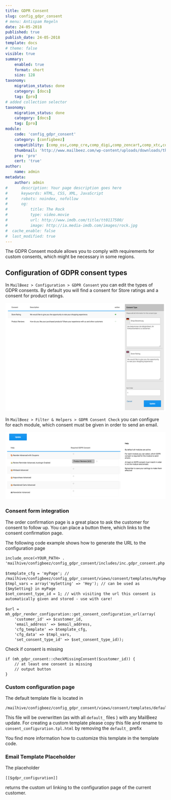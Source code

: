 ```yaml
---
title: GDPR Consent
slug: config_gdpr_consent
# menu: Antispam Regeln
date: 24-05-2018
published: true
publish_date: 24-05-2018
template: docs
# theme: false
visible: true
summary:
    enabled: true
    format: short
    size: 128
taxonomy:
    migration_status: done
    category: [docs]
    tag: [pro]
# added collection selector
taxonomy:
    migration_status: done
    category: [docs]
    tag: [pro]
module:
    code: 'config_gdpr_consent'
    category: [configbeez]
    compatiblity: [comp_osc,comp_cre,comp_digi,comp_zencart,comp_xtc,comp_xtcm2,comp_gambio]
    thumbnail: 'http://www.mailbeez.com/wp-content/uploads/downloads/thumbnails/2014/04/icon_32.png'
    pro: 'pro'
    cert: 'true'
author:
    name: admin
metadata:
    author: admin
#      description: Your page description goes here
#      keywords: HTML, CSS, XML, JavaScript
#      robots: noindex, nofollow
#      og:
#          title: The Rock
#          type: video.movie
#          url: http://www.imdb.com/title/tt0117500/
#          image: http://ia.media-imdb.com/images/rock.jpg
#  cache_enable: false
#  last_modified: true
---
```



The GDPR Consent module allows you to comply with requirements for custom consents, which might be necessary in some regions.

## Configuration of GDPR consent types

In `MailBeez > Configuration > GDPR Consent` you can edit the types of GDPR consents. By default you will find a consent for Store ratings and a consent for product ratings.

![Screen_gambio_consent_types.en.png](Screen_gambio_consent_types.en.png)


In `MailBeez > Filter & Helpers > GDPR Consent Check` you can configure for each module, which consent must be given in order to send an email.

![Screen_gambio_consent_check.en.png](Screen_gambio_consent_check.en.png)


### Consent form integration

The order confirmation page is a great place to ask the customer for consent to follow up. You can place a button there, which links to the consent confirmation page.

The following code example shows how to generate the URL to the configuration page

    include_once(<YOUR_PATH> . 'mailhive/configbeez/config_gdpr_consent/includes/inc.gdpr_consent.php');
    
    $template_cfg = 'myPage'; // /mailhive/configbeez/config_gdpr_consent/views/consent/templates/myPage.tpl.html
    $tmpl_vars = array('mySetting' => 'Hey'); // can be used as {$mySetting} in myPage
    $set_consent_type_id = 1; // with visiting the url this consent is automatically given and stored - use with care!

    $url = mh_gdpr_render_configuration::get_consent_configuration_url(array(
        'customer_id' => $customer_id,
        'email_address' => $email_address,
        'cfg_template' => $template_cfg,
        'cfg_data' => $tmpl_vars,
        'set_consent_type_id' => $set_consent_type_id));



Check if consent is missing

    if (mh_gdpr_consent::checkMissingConsent($customer_id)) {
        // at least one consent is missing
        // output button
    }





### Custom configuration page

The default template file is located in

    /mailhive/configbeez/config_gdpr_consent/views/consent/templates/default_consent_configuration.tpl.html

This file will be overwritten (as with all `default_` files ) with any MailBeez update. For creating a custom template please copy this file and rename to `consent_configuration.tpl.html` by removing the `default_` prefix

You find more information how to customize this template in the template code.



### Email Template Placeholder

The placeholder

`[[$gdpr_configuration]]`

returns the custom url linking to the configuration page of the current customer.

